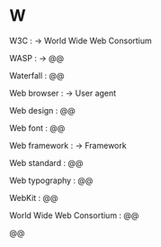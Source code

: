 # W

W3C
: → World Wide Web Consortium

WASP
: → @@

Waterfall
: @@

Web browser
: → User agent

Web design
: @@

Web font
: @@

Web framework
: → Framework

Web standard
: @@

Web typography
: @@

WebKit
: @@

World Wide Web Consortium
: @@

@@